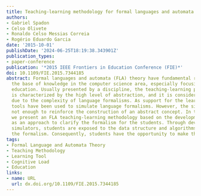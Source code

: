 ```yaml
---
title: Teaching-learning methodology for formal languages and automata theory
authors:
- Gabriel Spadon
- Celso Olivete
- Ronaldo Celso Messias Correia
- Rogério Eduardo Garcia
date: '2015-10-01'
publishDate: '2024-06-25T18:19:38.343901Z'
publication_types:
- paper-conference
publication: '*2015 IEEE Frontiers in Education Conference (FIE)*'
doi: 10.1109/FIE.2015.7344185
abstract: Formal languages and automata (FLA) theory have fundamental relevance to
  the base of knowledge in the computer science area, especially focusing on scientific
  education. Usually presented by a discipline, the teaching-learning process of FLA
  is characterized by the high level of abstraction, and it is considered difficult
  due to the complexity of language formalisms. As support for the learning process,
  tools have been used to simulate language formalisms. However, the simulation is
  not enough to reinforce the construction of an abstract concept. In this paper,
  we present an FLA teaching-learning methodology based on the development of simulators
  as an approach to clarify the formalism for the students. Through developing their
  simulators, students are exposed to the data structure and algorithms to handle
  the formalism. Consequently, students have the opportunity to make the concept concrete.
tags:
- Formal Language and Automata Theory
- Teaching Methodology
- Learning Tool
- Cognitive Load
- Education
links:
- name: URL
  url: dx.doi.org/10.1109/FIE.2015.7344185
---
```

